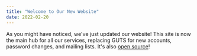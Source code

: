 ```yaml
---
title: "Welcome to Our New Website"
date: 2022-02-20
---
```

As you might have noticed, we've just updated our website! This site is now the main hub for all our services, replacing GUTS for new accounts, password changes, and mailing lists. It's also [open source](https://github.com/swat-sccs/sauce)!

